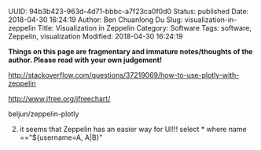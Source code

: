 UUID: 94b3b423-963d-4d71-bbbc-a7f23ca0f0d0
Status: published
Date: 2018-04-30 16:24:19
Author: Ben Chuanlong Du
Slug: visualization-in-zeppelin
Title: Visualization in Zeppelin
Category: Software
Tags: software, Zeppelin, visualization
Modified: 2018-04-30 16:24:19

**Things on this page are fragmentary and immature notes/thoughts of the author. Please read with your own judgement!**


http://stackoverflow.com/questions/37219069/how-to-use-plotly-with-zeppelin

http://www.jfree.org/jfreechart/

beljun/zeppelin-plotly

2. it seems that Zeppelin has an easier way for UI!!!
select * where name =="${username=A, A|B}"

